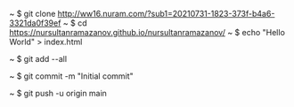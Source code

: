 ~ $ git clone http://ww16.nuram.com/?sub1=20210731-1823-373f-b4a6-3321da0f39ef
~ $ cd https://nursultanramazanov.github.io/nursultanramazanov/
~ $ echo "Hello World" > index.html

~ $ git add --all

~ $ git commit -m "Initial commit"

~ $ git push -u origin main
